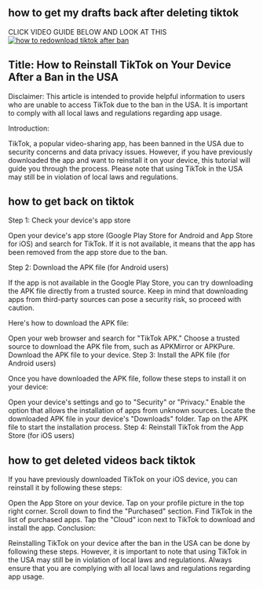 ## how to get my drafts back after deleting tiktok
CLICK VIDEO GUIDE BELOW AND LOOK AT THIS
[![how to redownload tiktok after ban](https://i.imgur.com/1V90Bf6.jpeg)](https://www.youtube.com/watch?v=gyVOnhUdBOA "how to redownload tiktok after ban")


## Title: How to Reinstall TikTok on Your Device After a Ban in the USA

Disclaimer: This article is intended to provide helpful information to users who are unable to access TikTok due to the ban in the USA. It is important to comply with all local laws and regulations regarding app usage.

Introduction:

TikTok, a popular video-sharing app, has been banned in the USA due to security concerns and data privacy issues. However, if you have previously downloaded the app and want to reinstall it on your device, this tutorial will guide you through the process. Please note that using TikTok in the USA may still be in violation of local laws and regulations.
## how to get back on tiktok

Step 1: Check your device's app store

Open your device's app store (Google Play Store for Android and App Store for iOS) and search for TikTok. If it is not available, it means that the app has been removed from the app store due to the ban.

Step 2: Download the APK file (for Android users)

If the app is not available in the Google Play Store, you can try downloading the APK file directly from a trusted source. Keep in mind that downloading apps from third-party sources can pose a security risk, so proceed with caution.

Here's how to download the APK file:

Open your web browser and search for "TikTok APK."
Choose a trusted source to download the APK file from, such as APKMirror or APKPure.
Download the APK file to your device.
Step 3: Install the APK file (for Android users)

Once you have downloaded the APK file, follow these steps to install it on your device:

Open your device's settings and go to "Security" or "Privacy."
Enable the option that allows the installation of apps from unknown sources.
Locate the downloaded APK file in your device's "Downloads" folder.
Tap on the APK file to start the installation process.
Step 4: Reinstall TikTok from the App Store (for iOS users)
## how to get deleted videos back tiktok

If you have previously downloaded TikTok on your iOS device, you can reinstall it by following these steps:

Open the App Store on your device.
Tap on your profile picture in the top right corner.
Scroll down to find the "Purchased" section.
Find TikTok in the list of purchased apps.
Tap the "Cloud" icon next to TikTok to download and install the app.
Conclusion:

Reinstalling TikTok on your device after the ban in the USA can be done by following these steps. However, it is important to note that using TikTok in the USA may still be in violation of local laws and regulations. Always ensure that you are complying with all local laws and regulations regarding app usage.
